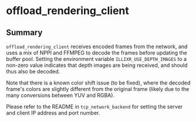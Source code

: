 # offload_rendering_client

## Summary

`offload_rendering_client` receives encoded frames from the network, and uses a mix of NPPI and FFMPEG to decode the
frames before updating the buffer pool. Setting the environment variable ``ILLIXR_USE_DEPTH_IMAGES`` to a non-zero value
indicates that depth images are being received, and should thus also be decoded.

Note that there is a known color shift issue (to be fixed), where the decoded frame's colors are slightly different from
the original frame (likely due to the many conversions between YUV and RGBA).

Please refer to the README in `tcp_network_backend` for setting the server and client IP address and port number.
